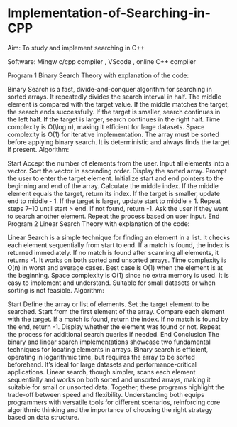 # Implementation-of-Searching-in-CPP
Aim: To study and implement searching in C++

Software: Mingw c/cpp compiler , VScode , online C++ compiler

Program 1 Binary Search
Theory with explanation of the code:

Binary Search is a fast, divide-and-conquer algorithm for searching in sorted arrays.
It repeatedly divides the search interval in half.
The middle element is compared with the target value.
If the middle matches the target, the search ends successfully.
If the target is smaller, search continues in the left half.
If the target is larger, search continues in the right half.
Time complexity is O(\log n), making it efficient for large datasets.
Space complexity is O(1) for iterative implementation.
The array must be sorted before applying binary search.
It is deterministic and always finds the target if present.
Algorithm:

Start
Accept the number of elements from the user.
Input all elements into a vector.
Sort the vector in ascending order.
Display the sorted array.
Prompt the user to enter the target element.
Initialize start and end pointers to the beginning and end of the array.
Calculate the middle index.
If the middle element equals the target, return its index.
If the target is smaller, update end to middle - 1.
If the target is larger, update start to middle + 1.
Repeat steps 7–10 until start > end.
If not found, return -1.
Ask the user if they want to search another element.
Repeat the process based on user input.
End
Program 2 Linear Search
Theory with explanation of the code:

Linear Search is a simple technique for finding an element in a list.
It checks each element sequentially from start to end.
If a match is found, the index is returned immediately.
If no match is found after scanning all elements, it returns -1.
It works on both sorted and unsorted arrays.
Time complexity is O(n) in worst and average cases.
Best case is O(1) when the element is at the beginning.
Space complexity is O(1) since no extra memory is used.
It is easy to implement and understand.
Suitable for small datasets or when sorting is not feasible.
Algorithm:

Start
Define the array or list of elements.
Set the target element to be searched.
Start from the first element of the array.
Compare each element with the target.
If a match is found, return the index.
If no match is found by the end, return -1.
Display whether the element was found or not.
Repeat the process for additional search queries if needed.
End
Conclusion
The binary and linear search implementations showcase two fundamental techniques for locating elements in arrays. Binary search is efficient, operating in logarithmic time, but requires the array to be sorted beforehand. It’s ideal for large datasets and performance-critical applications. Linear search, though simpler, scans each element sequentially and works on both sorted and unsorted arrays, making it suitable for small or unsorted data. Together, these programs highlight the trade-off between speed and flexibility. Understanding both equips programmers with versatile tools for different scenarios, reinforcing core algorithmic thinking and the importance of choosing the right strategy based on data structure.
